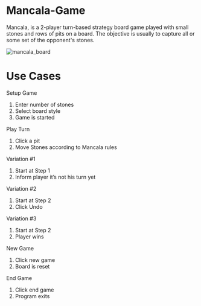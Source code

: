 # Mancala-Game
Mancala, is a 2-player turn-based strategy board game played with small stones and rows of pits on a board. The objective is usually to capture all or some set of the opponent's stones.

![mancala_board](https://user-images.githubusercontent.com/18353476/27533704-66246efa-5a19-11e7-8a00-0ea8d42156a9.png)

# Use Cases

Setup Game
1. Enter number of stones
2. Select board style
3. Game is started

Play Turn
1. Click a pit
2. Move Stones according to Mancala rules

Variation #1
1. Start at Step 1
2. Inform player it’s not his turn yet

Variation #2
1. Start at Step 2
2. Click Undo

Variation #3
1. Start at Step 2
2. Player wins

New Game
1. Click new game
2. Board is reset

End Game
1. Click end game
2. Program exits
